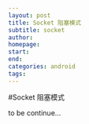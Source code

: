```yaml
---
layout: post
title: Socket 阻塞模式
subtitle: socket
author:
homepage:
start:
end:
categories: android 
tags: 
---
```


#Socket 阻塞模式

to be continue...